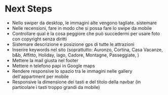 # Next Steps

- Nello swiper da desktop, le immagini alte vengono tagliate. sistemare
- Nelle recensioni, fare in modo che si possa fare lo swipe da mobile
- Controllare qual è la cosa peggiore che può succedermi per usare foto con copyright senza diritti
- Sistemare descrizione e posizione gps di tutte le attrazioni
- Inserire keywords nel sito (soprattutto: Auronzo, Cortina, Casa Vacanze, b&b, Affitto, Holiday, lago, Cadore, Montagne, Passeggiate, )
- Mettere la mail giusta nel footer
- Mettere n telefono papi in Google maps
- Rendere responsive lo spazio tra le immagini nelle gallery dell'appartment per mobile
- Responsive la dimensione dei tasti e del titolo della navbar (in particolare i tasti troppo grandi da mobile)